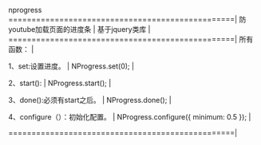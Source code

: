 nprogress
=================================================|
防youtube加载页面的进度条                        |
基于jquery类库                                   |
=================================================|
所有函数：                                       |

1、set:设置进度。                                |
NProgress.set(0);                                |

2、start():                                      |
NProgress.start();                               |


3、done():必须有start之后。                      |
NProgress.done();                                |

4、configure（）：初始化配置。                   |
NProgress.configure({ minimum: 0.5 });           |

=================================================|

